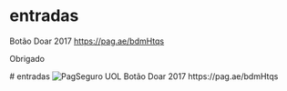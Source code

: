 # entradas
Botão Doar 2017 
https://pag.ae/bdmHtqs
<p> Obrigado </p>
# entradas
<img src="https://stc.pagseguro.uol.com.br/pagseguro/i/logos/logo_pagseguro244x50.png" alt="PagSeguro UOL">
Botão Doar 2017 
https://pag.ae/bdmHtqs
